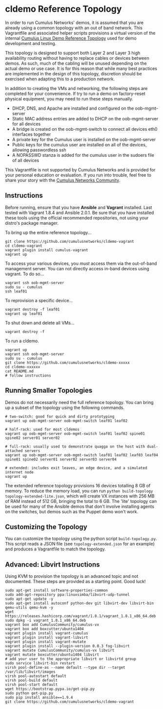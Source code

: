 cldemo Reference Topology
=========================
In order to run Cumulus Networks' demos, it is assumed that you are already using
a common topology with an out of band network. This Vagrantfile and associated
helper scripts provisions a virtual version of the internal
[Cumulus Linux Demo Reference Topology](https://github.com/CumulusNetworks/cldemo-vagrant/blob/master/cldemo-topology.png)
used for demo development and testing.

This topology is designed to support both Layer 2 and Layer 3 high availability routing
without having to replace cables or devices between demos. As such, much of the cabling
will be unused depending on the actual demo or use case. It is for this reason that
while many best practices are implemented in the design of this topology, discretion
should be exercised when adapting this to a production network.

In addition to creating the VMs and networking, the following steps are completed for your
convenience. If try to run a demo on factory-reset physical equipment, you may need to run
these steps manually.

 * DHCP, DNS, and Apache are installed and configured on the oob-mgmt-server
 * Static MAC address entries are added to DHCP on the oob-mgmt-server for all devices
 * A bridge is created on the oob-mgmt-switch to connect all devices eth0 interfaces together
 * A private key for the Cumulus user is installed on the oob-mgmt-server
 * Public keys for the cumulus user are installed on all of the devices, allowing passwordless ssh
 * A NOPASSWD stanza is added for the cumulus user in the sudoers file of all devices

This Vagrantfile is not supported by Cumulus Networks and is provided for your personal
education or evaluation. If you run into trouble, feel free to share your story with the
[Cumulus Networks Community](http://community.cumulusnetworks.com).


Instructions
------------
Before running, ensure that you have **Ansible** and **Vagrant** installed. Last
tested with Vagrant 1.8.4 and Ansible 2.0.1. Be sure that you have installed these
tools using the official recommended repositories, not using your distro's
package manager.

To bring up the entire reference topology...

    git clone https://github.com/cumulusnetworks/cldemo-vagrant
    cd cldemo-vagrant
    vagrant plugin install cumulus-vagrant
    vagrant up

To access your various devices, you *must* access them via the out-of-band
management server. You can not directly access in-band devices using vagrant.
To do so...

    vagrant ssh oob-mgmt-server
    sudo su - cumulus
    ssh leaf01

To reprovision a specific device...

    vagrant destroy -f leaf01
    vagrant up leaf01

To shut down and delete all VMs...

    vagrant destroy -f

To run a cldemo.

    vagrant up
    vagrant ssh oob-mgmt-server
    sudo su - cumulus
    git clone https://github.com/cumulusnetworks/cldemo-xxxxx
    cd cldemo-xxxxxx
    cat README.md
    # follow instructions


Running Smaller Topologies
--------------------------
Demos do not necessarily need the full reference topology. You can bring up a
subset of the topology using the following commands.

    # two-switch: good for quick and dirty prototyping
    vagrant up oob-mgmt-server oob-mgmt-switch leaf01 leaf02

    # half-rack: used for most cldemos
    vagrant up oob-mgmt-server oob-mgmt-switch leaf01 leaf02 spine01 spine02 server01 server02

    # full-rack: usually used to demonstrate quagga on the host with dual-attached servers
    vagrant up oob-mgmt-server oob-mgmt-switch leaf01 leaf02 leaf03 leaf04 spine01 spine02 server01 server02 server03 server04

    # extended: includes exit leaves, an edge device, and a simulated internet node
    vagrant up

The extended reference topology provisions 16 devices totalling 8 GB of memory.
To reduce the memory load, you can run `python build-topology topology-extended-lite.json`,
which will create VX instances with 256 MB of RAM instead of 512 GB, bringing
the total to 6 GB. The 'lite' topology can be used for many of the Ansible
demos that don't involve installing agents on the switches, but demos such as
the Puppet demo won't work.


Customizing the Topology
------------------------
You can customize the topology using the python script `build-topology.py`. This
script reads a JSON file (see `topology-extended.json` for an example) and
produces a Vagrantfile to match the topology.


Advanced: Libvirt Instructions
------------------------------
Using KVM to provision the topology is an advanced topic and not documented. These steps are provided as a starting point. Good luck!

    sudo apt-get install software-properties-common
    sudo add-apt-repository ppa:linuxsimba/libvirt-udp-tunnel
    sudo apt-get update -y
    sudo apt-get install autoconf python-dev git libvirt-dev libvirt-bin qemu-utils qemu-kvm -y
    wget https://releases.hashicorp.com/vagrant/1.8.1/vagrant_1.8.1_x86_64.deb
    sudo dpkg -i vagrant_1.8.1_x86_64.deb
    vagrant box add CumulusCommunity/cumulus-vx
    vagrant box add boxcutter/ubuntu1404
    vagrant plugin install vagrant-cumulus
    vagrant plugin install vagrant-libvirt
    vagrant plugin install vagrant-mutate
    vagrant plugin install --plugin-version 0.0.3 fog-libvirt
    vagrant mutate CumulusCommunity/cumulus-vx libvirt
    vagrant mutate boxcutter/ubuntu1404 libvirt
    # add your user to the appropriate libvirt or libvirtd group           
    sudo service libvirt-bin restart
    virsh pool-define-as --name default --type dir --target /var/lib/libvirt/images
    virsh pool-autostart default
    virsh pool-build default
    virsh pool-start default
    wget https://bootstrap.pypa.io/get-pip.py
    sudo python get-pip.py
    sudo pip install ansible==1.9.4
    git clone https://github.com/cumulusnetworks/cldemo-vagrant
